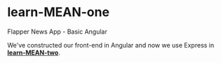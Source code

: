 # learn-MEAN-one

Flapper News App - Basic Angular

We've constructed our front-end in Angular and now we use Express in **[learn-MEAN-two](https://github.com/joshbivens/learn-MEAN-two)**.
